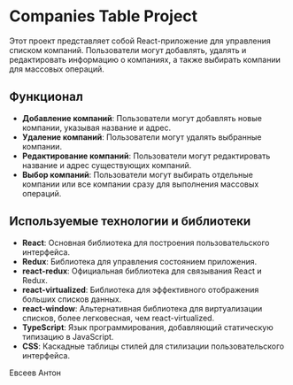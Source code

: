 # Companies Table Project

Этот проект представляет собой React-приложение для управления списком компаний. Пользователи могут добавлять, удалять и редактировать информацию о компаниях, а также выбирать компании для массовых операций.

## Функционал

- **Добавление компаний**: Пользователи могут добавлять новые компании, указывая название и адрес.
- **Удаление компаний**: Пользователи могут удалять выбранные компании.
- **Редактирование компаний**: Пользователи могут редактировать название и адрес существующих компаний.
- **Выбор компаний**: Пользователи могут выбирать отдельные компании или все компании сразу для выполнения массовых операций.

## Используемые технологии и библиотеки

- **React**: Основная библиотека для построения пользовательского интерфейса.
- **Redux**: Библиотека для управления состоянием приложения.
- **react-redux**: Официальная библиотека для связывания React и Redux.
- **react-virtualized**: Библиотека для эффективного отображения больших списков данных.
- **react-window**: Альтернативная библиотека для виртуализации списков, более легковесная, чем react-virtualized.
- **TypeScript**: Язык программирования, добавляющий статическую типизацию в JavaScript.
- **CSS**: Каскадные таблицы стилей для стилизации пользовательского интерфейса.


Евсеев Антон